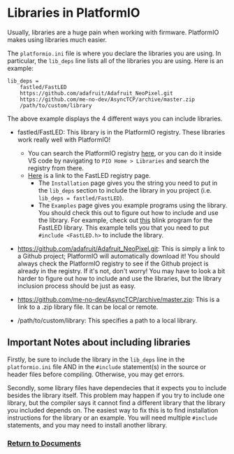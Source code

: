 # Libraries in PlatformIO

Usually, libraries are a huge pain when working with firmware. PlatformIO makes using libraries much easier.

The ```platformio.ini``` file is where you declare the libraries you are using. In particular, the ```lib_deps``` line lists all of the libraries you are using. Here is an example:
```
lib_deps = 
    fastled/FastLED 
    https://github.com/adafruit/Adafruit_NeoPixel.git
    https://github.com/me-no-dev/AsyncTCP/archive/master.zip
    /path/to/custom/library
```
The above example displays the 4 different ways you can include libraries.

* fastled/FastLED: This library is in the PlatformIO registry. These libraries work really well with PlatformIO! 
    * You can search the PlatformIO registry [here](https://registry.platformio.org/), or you can do it inside VS code by navigating to ```PIO Home > Libraries``` and search the registry from there. 
    * [Here](https://registry.platformio.org/libraries/fastled/FastLED) is a link to the FastLED registry page. 
        * The ```Installation``` page gives you the string you need to put in the ```lib_deps``` section to include the library in you project (i.e. ``` lib_deps = fastled/FastLED ```). 
        * The ```Examples``` page gives you example programs using the library. You should check this out to figure out how to include and use the library. For example, check out [this](https://registry.platformio.org/libraries/fastled/FastLED/examples/Blink/Blink.ino) blink program for the FastLED library. This example tells you that you need to put  ```#include <FastLED.h>``` to include the library.

* https://github.com/adafruit/Adafruit_NeoPixel.git: This is simply a link to a Github project; PlatformIO will automatically download it! You should always check the PlatformIO registry to see if the Github project is already in the registry. If it's not, don't worry! You may have to look a bit harder to figure out how to include and use the libraries, but the library inclusion process should be just as easy.
  
* https://github.com/me-no-dev/AsyncTCP/archive/master.zip: This is a link to a .zip library file. It can be local or remote.
  
* /path/to/custom/library: This specifies a path to a local library.

## Important Notes about including libraries

Firstly, be sure to include the library in the ```lib_deps``` line in the ```platformio.ini``` file AND in the ```#include``` statement(s) in the source or header files before compiling. Otherwise, you may get errors.

Secondly, some library files have dependecies that it expects you to include besides the library itself. This problem may happen if you try to include one library, but the compiler says it cannot find a different library that the library you included depends on. The easiest way to fix this is to find installation instructions for the library or an example. You will need multiple ```#include``` statements, and you may need to install another library.

### [Return to Documents](../README.md)